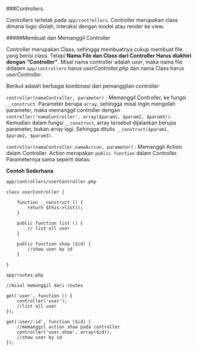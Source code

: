 ###Controllers.

Controllers terletak pada `app/controllers`. Controller merupakan class dimana logic diolah, interaksi dengan model atau render ke view.

#####Membuat dan Memanggil Controller

Controller merupakan Class, sehingga membuatnya cukup membuat file yang berisi class. Tetapi **Nama File dan Class dari Controller Harus diakhiri dengan _"Controller"_**. Misal nama controller adalah _user_, maka nama file didalam `app/controllers` harus _userController.php_ dan nama Class harus _userController_.

Berikut adalah berbagai kombinasi dari pemanggilan controller

`controller(namaController, parameter)` : Memanggil Controller, ke fungsi `__construct`. Parameter berupa `array`, sehingga misal ingin mengolah parameter, maka memanggil controller dengan `controller('namaController', array($param1, $param2, $param3))`. Kemudian dalam fungsi `__construct`, array tersebut dijalankan berupa parameter, bukan array lagi. Sehingga ditulis `__construct($param1, $param2, $param3)`.

`controller(namaController.namaAction, parameter)` : Memanggil Action dalam Controller. Action merupakan `public function` dalam Controller. Parameternya sama seperti diatas.

**Contoh Sederhana**

`app/controllers/userController.php`
```
class userController {

	function __construct () {
		return $this->list();
	}

	public function list () {        
		// list all user
	}
	
	public function show ($id) {        
		//show user by id
	}

}
```

`app/routes.php`

```
//misal memanggil dari routes

get('user', function () {
	controller('user');
	//list all user
});

get('user/:id', function ($id) {
	//memanggil action show pada controller
	controller('user.show', array($id));
	//show user by id
});

```
